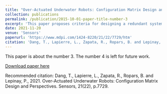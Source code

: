 ```yaml
---
title: "Over-Actuated Underwater Robots: Configuration Matrix Design and Perspectives"
collection: publications
permalink: /publication/2015-10-01-paper-title-number-3
excerpt: 'This paper proposes criteria for designing a redundant system, an example in underwater robots.'
date: 2021-11-20
venue: 'Sensors'
paperurl: 'https://www.mdpi.com/1424-8220/21/22/7729/htm'
citation: 'Dang, T., Lapierre, L., Zapata, R., Ropars, B. and Lepinay, P., 2021. Over-Actuated Underwater Robots: Configuration Matrix Design and Perspectives. Sensors, 21(22), p.7729.'
---
```

This paper is about the number 3. The number 4 is left for future work.

[Download paper here](https://www.mdpi.com/1424-8220/21/22/7729/htm)

Recommended citation: Dang, T., Lapierre, L., Zapata, R., Ropars, B. and Lepinay, P., 2021. Over-Actuated Underwater Robots: Configuration Matrix Design and Perspectives. Sensors, 21(22), p.7729.
